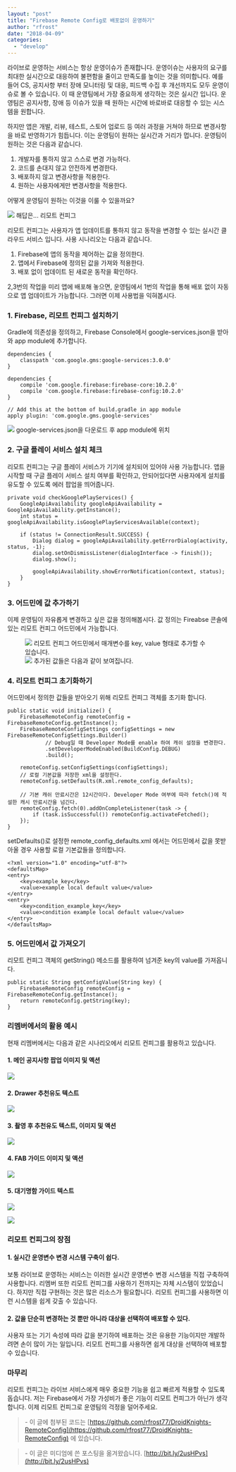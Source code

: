 ```yaml
---
layout: "post"
title: "Firebase Remote Config로 배포없이 운영하기"
author: "rfrost"
date: "2018-04-09"
categories: 
  - "develop"
---
```


라이브로 운영하는 서비스는 항상 운영이슈가 존재합니다. 운영이슈는 사용자의 요구를 최대한 실시간으로 대응하여 불편함을 줄이고 만족도를 높이는 것을 의미합니다. 예를 들어 CS, 공지사항 부터 장애 모니터링 및 대응, 피드백 수집 후 개선까지도 모두 운영이슈로 볼 수 있습니다. 이 때 운영팀에서 가장 중요하게 생각하는 것은 실시간 입니다. 운영팀은 공지사항, 장애 등 이슈가 있을 때 원하는 시간에 바로바로 대응할 수 있는 시스템을 원합니다.

하지만 앱은 개발, 리뷰, 테스트, 스토어 업로드 등 여러 과정을 거쳐야 하므로 변경사항을 바로 반영하기가 힘듭니다. 이는 운영팀이 원하는 실시간과 거리가 멉니다. 운영팀이 원하는 것은 다음과 같습니다.

1. 개발자를 통하지 않고 스스로 변경 가능하다.
2. 코드를 손대지 않고 안전하게 변경한다.
3. 배포하지 않고 변경사항을 적용한다.
4. 원하는 사용자에게만 변경사항을 적용한다.

어떻게 운영팀이 원하는 이것을 이룰 수 있을까요?

<caption id="" align="aligncenter" width="1600">
<img src="/images/1*tadpqGa9KjLphMZYo6WgRA.jpeg" />
해답은... 리모트 컨피그
</caption>

리모트 컨피그는 사용자가 앱 업데이트를 통하지 않고 동작을 변경할 수 있는 실시간 클라우드 서비스 입니다. 사용 시나리오는 다음과 같습니다.

1. Firebase에 앱의 동작을 제어하는 값을 정의한다.
2. 앱에서 Firebase에 정의된 값을 가져와 적용한다.
3. 배포 없이 업데이트 된 새로운 동작을 확인하다.

2,3번의 작업을 미리 앱에 배포해 놓으면, 운영팀에서 1번의 작업을 통해 배포 없이 자동으로 앱 업데이트가 가능합니다. 그러면 이제 사용법을 익혀봅시다.

### 1\. Firebase, 리모트 컨피그 설치하기

Gradle에 의존성을 정의하고, Firebase Console에서 google-services.json을 받아와 app module에 추가합니다.

```
dependencies {
    classpath 'com.google.gms:google-services:3.0.0'
}
```

```
dependencies {
    compile 'com.google.firebase:firebase-core:10.2.0'
    compile 'com.google.firebase:firebase-config:10.2.0'
}

// Add this at the bottom of build.gradle in app module
apply plugin: 'com.google.gms.google-services'
```

<caption id="" align="aligncenter" width="1600">
<img src="/images/1*HwLZ93J-UwQSFGclrLbQkA.png" /> google-services.json을 다운로드 후 app module에 위치
</caption>

### 2\. 구글 플레이 서비스 설치 체크

리모트 컨피그는 구글 플레이 서비스가 기기에 설치되어 있어야 사용 가능합니다. 앱을 시작할 때 구글 플레이 서비스 설치 여부를 확인하고, 안되어있다면 사용자에게 설치를 유도할 수 있도록 에러 팝업을 띄어줍니다.

```
private void checkGooglePlayServices() {
    GoogleApiAvailability googleApiAvailability = GoogleApiAvailability.getInstance();
    int status = googleApiAvailability.isGooglePlayServicesAvailable(context);

    if (status != ConnectionResult.SUCCESS) {
        Dialog dialog = googleApiAvailability.getErrorDialog(activity, status, -1);
        dialog.setOnDismissListener(dialogInterface -> finish());
        dialog.show();

        googleApiAvailability.showErrorNotification(context, status);
    }
}
```

 

### 3\. 어드민에 값 추가하기

이제 운영팀이 자유롭게 변경하고 싶은 값을 정의해봅시다. 값 정의는 Fireabse 콘솔에 있는 리모트 컨피그 어드민에서 가능합니다.

<figure>

<caption id="" align="aligncenter" width="1600">
<img src="/images/1*Sc1x-W2LSitCNELLgqvqhQ.png">
리모트 컨피그 어드민에서 매개변수를 key, value 형태로 추가할 수 있습니다.
</caption>

<figcaption>



<caption id="" align="aligncenter" width="1600">
<img src="/images/1*eujrvHoc_GAhs4BFdi3J6g.png"> 추가된 값들은 다음과 같이 보여집니다.
</caption>



</figcaption>



</figure>

### 4\. 리모트 컨피그 초기화하기

어드민에서 정의한 값들을 받아오기 위해 리모트 컨피그 객체를 초기화 합니다.

```
public static void initialize() {
    FirebaseRemoteConfig remoteConfig = FirebaseRemoteConfig.getInstance();
    FirebaseRemoteConfigSettings configSettings = new FirebaseRemoteConfigSettings.Builder()
            // Debug일 때 Developer Mode를 enable 하여 캐쉬 설정을 변경한다.
            .setDeveloperModeEnabled(BuildConfig.DEBUG)
            .build();

    remoteConfig.setConfigSettings(configSettings);
    // 로컬 기본값을 저장한 xml을 설정한다.
    remoteConfig.setDefaults(R.xml.remote_config_defaults);

    // 기본 캐쉬 만료시간은 12시간이다. Developer Mode 여부에 따라 fetch()에 적설한 캐시 만료시간을 넘긴다.
    remoteConfig.fetch(0).addOnCompleteListener(task -> {
        if (task.isSuccessful()) remoteConfig.activateFetched();
    });
}
```

setDefaults()로 설정한 remote\_config\_defaults.xml 에서는 어드민에서 값을 못받아올 경우 사용할 로컬 기본값들을 정의합니다.

```
<?xml version="1.0" encoding="utf-8"?>
<defaultsMap>
<entry>
    <key>example_key</key>
    <value>example local default value</value>
</entry>
<entry>
    <key>condition_example_key</key>
    <value>condition example local default value</value>
</entry>
</defaultsMap>
```

 

### 5\. 어드민에서 값 가져오기

리모트 컨피그 객체의 getString() 메소드를 활용하여 넘겨준 key의 value를 가져옵니다.

```
public static String getConfigValue(String key) {
    FirebaseRemoteConfig remoteConfig = FirebaseRemoteConfig.getInstance();
    return remoteConfig.getString(key);
}
```

### 리멤버에서의 활용 예시

현재 리멤버에서는 다음과 같은 시나리오에서 리모트 컨피그를 활용하고 있습니다.

#### 1\. 메인 공지사항 팝업 이미지 및 액션

![](https://cdn-images-1.medium.com/max/1600/1*4Nke7QJjcHtVrY00oAhbVw.png)

#### 2\. Drawer 추천유도 텍스트

![](https://cdn-images-1.medium.com/max/1600/1*51OLlpcxdoQJPc_onVu6gQ.png)

#### 3\. 촬영 후 추천유도 텍스트, 이미지 및 액션

![](https://cdn-images-1.medium.com/max/1600/1*woMr0GB9XjTCdekR66V3lQ.png)

#### 4\. FAB 가이드 이미지 및 액션

![](https://cdn-images-1.medium.com/max/1600/1*AUIopIeFfevdP0Px7YrpFw.png)

#### 5\. 대기명함 가이드 텍스트

![](https://cdn-images-1.medium.com/max/1200/1*MF3mZlOk0oOnyPjK6RWfYw.png)

![](https://cdn-images-1.medium.com/max/1200/1*zeFioOHYR16x_LutWWkWqQ.png)

### 리모트 컨피그의 장점

#### 1\. 실시간 운영변수 변경 시스템 구축이 쉽다.

보통 라이브로 운영하는 서비스는 이러한 실시간 운영변수 변경 시스템을 직접 구축하여 사용합니다. 리멤버 또한 리모트 컨피그를 사용하기 전까지는 자체 시스템이 있었습니다. 하지만 직접 구현하는 것은 많은 리소스가 필요합니다. 리모트 컨피그를 사용하면 이런 시스템을 쉽게 갖출 수 있습니다.

#### 2\. 값을 단순히 변경하는 것 뿐만 아니라 대상을 선택하여 배포할 수 있다.

사용자 또는 기기 속성에 따라 값을 분기하여 배포하는 것은 유용한 기능이지만 개발하려면 손이 많이 가는 일입니다. 리모트 컨피그를 사용하면 쉽게 대상을 선택하여 배포할 수 있습니다.

### 마무리

리모트 컨피그는 라이브 서비스에게 매우 중요한 기능을 쉽고 빠르게 적용할 수 있도록 돕습니다. 저는 Firebase에서 가장 가성비가 좋은 기능이 리모트 컨피그가 아닌가 생각합니다. 이제 리모트 컨피그로 운영팀의 걱정을 덜어주세요.

> \- 이 글에 첨부된 코드는 [https://github.com/rfrost77/DroidKnights-RemoteConfig](https://github.com/rfrost77/DroidKnights-RemoteConfig) 에 있습니다.

> \- 이 글은 미디엄에 쓴 포스팅을 옮겨왔습니다. [http://bit.ly/2usHPvs](http://bit.ly/2usHPvs)

